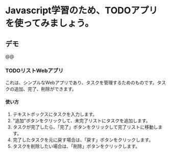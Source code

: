 # Javascript学習のため、TODOアプリを使ってみましょう。

## デモ
@@

### TODOリストWebアプリ

これは、シンプルなWebアプリであり、タスクを管理するためのものです。タスクの追加、完了、削除ができます。

#### 使い方

1. テキストボックスにタスクを入力します。
2. "追加"ボタンをクリックして、未完了リストにタスクを追加します。
3. タスクが完了したら、「完了」ボタンをクリックして完了リストに移動します。
4. 完了したタスクを元に戻す場合は、「戻す」ボタンをクリックします。
5. タスクを削除したい場合は、「削除」ボタンをクリックします。
